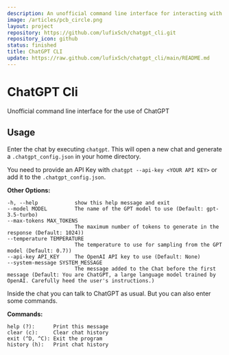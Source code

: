 ```yaml
---
description: An unofficial command line interface for interacting with ChatGPT.
image: /articles/pcb_circle.png
layout: project
repository: https://github.com/lufixSch/chatgpt_cli.git
repository_icon: github
status: finished
title: ChatGPT CLI
update: https://raw.github.com/lufixSch/chatgpt_cli/main/README.md
---
```


# ChatGPT Cli

Unofficial command line interface for the use of ChatGPT

## Usage

Enter the chat by executing `chatgpt`. This will open a new chat and generate a `.chatgpt_config.json` in your home directory.

You need to provide an API Key with `chatgpt --api-key <YOUR API KEY>` or add it to the `.chatgpt_config.json`.

**Other Options:**
```
-h, --help            show this help message and exit
--model MODEL         The name of the GPT model to use (Default: gpt-3.5-turbo)
--max-tokens MAX_TOKENS
                      The maximum number of tokens to generate in the response (Default: 1024))
--temperature TEMPERATURE
                      The temperature to use for sampling from the GPT model (Default: 0.7))
--api-key API_KEY     The OpenAI API key to use (Default: None)
--system-message SYSTEM_MESSAGE
                      The message added to the Chat before the first message (Default: You are ChatGPT, a large language model trained by OpenAI. Carefully heed the user's instructions.)
```

Inside the chat you can talk to ChatGPT as usual. But you can also enter some commands.

**Commands:**
```
help (?):      Print this message
clear (c):     Clear chat history
exit (^D, ^C): Exit the program
history (h):   Print chat history
```